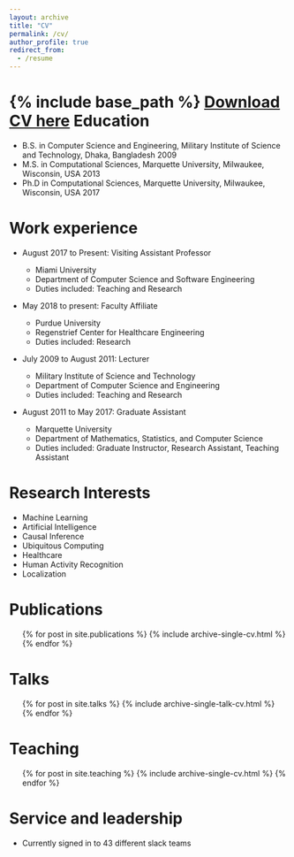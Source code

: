 ```yaml
---
layout: archive
title: "CV"
permalink: /cv/
author_profile: true
redirect_from:
  - /resume
---
```


{% include base_path %}
[Download CV here](http://academicpages.github.io/files/CV_Gani.pdf)
Education
======
* B.S. in Computer Science and Engineering, Military Institute of Science and Technology, Dhaka, Bangladesh 2009
* M.S. in Computational Sciences, Marquette University, Milwaukee, Wisconsin, USA 2013
* Ph.D in Computational Sciences, Marquette University, Milwaukee, Wisconsin, USA 2017

Work experience
======
* August 2017 to Present: Visiting Assistant Professor
  * Miami University
  * Department of Computer Science and Software Engineering
  * Duties included: Teaching and Research

* May 2018 to present: Faculty Affiliate
  * Purdue University
  * Regenstrief Center for Healthcare Engineering
  * Duties included: Research
  
* July 2009 to August 2011: Lecturer
  * Military Institute of Science and Technology
  * Department of Computer Science and Engineering
  * Duties included: Teaching and Research

* August 2011 to May 2017: Graduate Assistant
  * Marquette University
  * Department of Mathematics, Statistics, and Computer Science
  * Duties included: Graduate Instructor, Research Assistant, Teaching Assistant

  
Research Interests
======
* Machine Learning
* Artificial Intelligence
* Causal Inference
* Ubiquitous Computing
* Healthcare
* Human Activity Recognition
* Localization

Publications
======
  <ul>{% for post in site.publications %}
    {% include archive-single-cv.html %}
  {% endfor %}</ul>
  
Talks
======
  <ul>{% for post in site.talks %}
    {% include archive-single-talk-cv.html %}
  {% endfor %}</ul>
  
Teaching
======
  <ul>{% for post in site.teaching %}
    {% include archive-single-cv.html %}
  {% endfor %}</ul>
  
Service and leadership
======
* Currently signed in to 43 different slack teams
